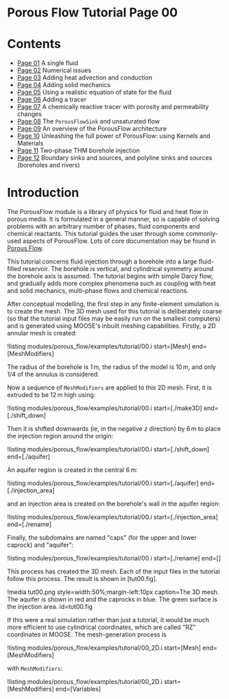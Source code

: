 # Porous Flow Tutorial Page 00

# Contents

- [Page 01](tutorial_01.md) A single fluid
- [Page 02](tutorial_02.md) Numerical issues
- [Page 03](tutorial_03.md) Adding heat advection and conduction
- [Page 04](tutorial_04.md) Adding solid mechanics
- [Page 05](tutorial_05.md) Using a realistic equation of state for
   the fluid
- [Page 06](tutorial_06.md) Adding a tracer
- [Page 07](tutorial_07.md)  A chemically reactive tracer with porosity and permeability changes
- [Page 08](tutorial_08.md)  The `PorousFlowSink` and unsaturated flow
- [Page 09](tutorial_09.md)  An overview of the PorousFlow architecture
- [Page 10](tutorial_10.md)  Unleashing the full power of PorousFlow: using Kernels and Materials
- [Page 11](tutorial_11.md)  Two-phase THM borehole injection
- [Page 12](tutorial_12.md) Boundary sinks and sources, and polyline
  sinks and sources (boreholes and rivers)


# Introduction

The PorousFlow module is a library of physics for fluid and heat flow
in porous media. It is formulated in a general manner, so is capable
of solving problems with an arbitrary number of phases, fluid
components and chemical reactants.  This tutorial guides the user
through some commonly-used aspects of PorousFlow.  Lots of core
documentation may be found in [Porous Flow](index.md).



This tutorial concerns fluid injection through a borehole into a large
fluid-filled reservoir.  The borehole is vertical, and cylindrical
symmetry around the borehole axis is assumed.  The tutorial begins
with simple Darcy flow, and gradually adds more complex phenomena such
as coupling with heat and solid mechanics, multi-phase flows and
chemical reactions.

After conceptual modelling, the first step in any finite-element
simulation is to create the mesh.  The 3D mesh used for this tutorial is
deliberately coarse (so that the tutorial input files may be easily
run on the smallest computers) and is generated using MOOSE's inbuilt
meshing capabilities.  Firstly, a 2D annular mesh is created:

!listing modules/porous_flow/examples/tutorial/00.i start=[Mesh] end=[MeshModifiers]

The radius of the borehole is 1$\,$m, the radius of the model is
10$\,$m, and only $1/4$ of the annulus is considered.

Now a sequence of `MeshModifiers` are applied to this 2D mesh.  First,
it is extruded to be 12$\,$m high using:

!listing modules/porous_flow/examples/tutorial/00.i start=[./make3D] end=[./shift_down]

Then it is shifted downwards (ie, in the negative $z$ direction) by
6$\,$m to place the injection region around the origin:

!listing modules/porous_flow/examples/tutorial/00.i start=[./shift_down] end=[./aquifer]

An aquifer region is created in the central 6$\,$m:

!listing modules/porous_flow/examples/tutorial/00.i start=[./aquifer] end=[./injection_area]

and an injection area is created on the borehole's wall in the aquifer region:

!listing modules/porous_flow/examples/tutorial/00.i start=[./injection_area] end=[./rename]

Finally, the subdomains are named "caps" (for the upper and lower
caprock) and "aquifer":

!listing modules/porous_flow/examples/tutorial/00.i start=[./rename] end=[]

This process has created the 3D mesh.  Each of the input files in the
tutorial follow this process.  The result is shown in [tut00.fig].

!media tut00.png style=width:50%;margin-left:10px caption=The 3D mesh.  The aquifer is shown in red and the caprocks in blue.  The green surface is the injection area.  id=tut00.fig

If this were a real simulation rather than just a tutorial, it would
be much more efficient to use cylindrical coordinates, which are
called "RZ" coordinates in MOOSE.  The mesh-generation process is

!listing modules/porous_flow/examples/tutorial/00_2D.i start=[Mesh] end=[MeshModifiers]

with `MeshModifiers`:

!listing modules/porous_flow/examples/tutorial/00_2D.i start=[MeshModifiers] end=[Variables]





